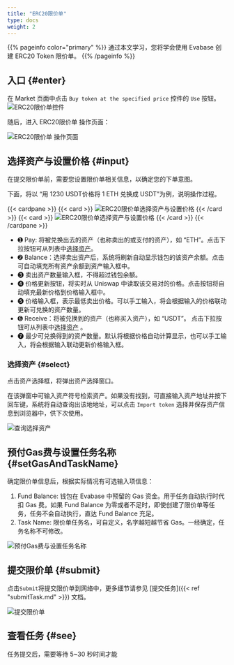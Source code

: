 ```yaml
---
title: "ERC20限价单"
type: docs
weight: 2
---
```


{{% pageinfo color="primary" %}}
通过本文学习，您将学会使用 Evabase 创建 ERC20 Token 限价单。
{{% /pageinfo %}}

## 入口 {#enter}

在 Market 页面中点击 `Buy token at the specified price` 控件的 `Use` 按钮。
![ERC20限价单控件](/img/erc20order00.png)

随后，进入 ERC20限价单 操作页面：

![ERC20限价单 操作页面](/img/erc20order02.png)

## 选择资产与设置价格 {#input}

在提交限价单前，需要您设置限价单相关信息，以确定您的下单意图。

下面，将以 “用 1230 USDT价格将 1 ETH 兑换成 USDT”为例，说明操作过程。


{{< cardpane >}}
  {{< card >}}
![ERC20限价单选择资产与设置价格](/img/erc20order03.png)
  {{< /card >}}
  {{< card >}}
![ERC20限价单选择资产与设置价格](/img/erc20order04.png)
  {{< /card >}}
{{< /cardpane >}}
<!-- ➊ ➋ ➌ ➍ ➎ ➏ ➐ ➑ ➒ ➓ -->

- ➊ Pay: 将被兑换出去的资产（也称卖出的或支付的资产），如 “ETH”。点击下拉按钮可从列表中[选择资产](#select)。
- ➋ Balance：选择卖出资产后，系统将刷新自动显示钱包的该资产余额。点击可自动填充所有资产余额到资产输入框中。
- ➌ 卖出资产数量输入框，不得超过钱包余额。
- ➍ 价格更新按钮，将实时从 Uniswap 中读取该交易对的价格。点击按钮将自动填充最新价格到价格输入框中。
- ➎ 价格输入框，表示最低卖出价格。可以手工输入，将会根据输入的价格联动更新可兑换的资产数量。
- ➏ Receive：将被兑换到的资产（也称买入资产），如 “USDT”。 点击下拉按钮可从列表中[选择资产](#select) 。
- ➐ 最少可兑换得到的资产数量。默认将根据价格自动计算显示，也可以手工输入，将会根据输入联动更新价格输入框。


### 选择资产 {#select}

点击资产选择框，将弹出资产选择窗口。

在该弹窗中可输入资产符号检索资产。如果没有找到，可直接输入资产地址并按下回车键，系统将自动查询出该地地址，可以点击 `Import token` 选择并保存资产信息到浏览器中，供下次使用。

![查询选择资产](/img/selectToken.png)

## 预付Gas费与设置任务名称  {#setGasAndTaskName}

确定限价单信息后，根据实际情况有可选输入项信息：

1. Fund Balance: 钱包在 Evabase 中预留的 Gas 资金。用于任务自动执行时代扣 Gas 费。如果 Fund Balance 为零或者不足时，即使创建了限价单等任务，任务不会自动执行，直达 Fund Balance 充足。
2. Task Name: 限价单任务名，可自定义，名字越短越节省 Gas。一经确定，任务名称不可修改。

![预付Gas费与设置任务名称](/img/erc20order05.png)

## 提交限价单 {#submit}

点击`Submit`将提交限价单到网络中，更多细节请参见 [提交任务]({{< ref "submitTask.md" >}}) 文档。

![提交限价单](/img/erc20order06.png)

## 查看任务 {#see}

任务提交后，需要等待 5~30 秒时间才能